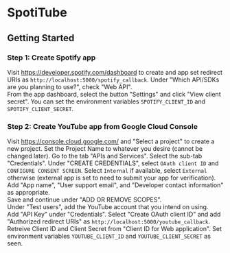 # SpotiTube

## Getting Started
### Step 1: Create Spotify app
Visit https://developer.spotify.com/dashboard to create and app set redirect URIs as ```http://localhost:5000/spotify_callback```. Under "Which API/SDKs are you planning to use?", check "Web API".\
From the app dashboard, select the button "Settings" and click "View client secret". You can set the environment variables ```SPOTIFY_CLIENT_ID``` and ```SPOTIFY_CLIENT_SECRET```.
### Step 2: Create YouTube app from Google Cloud Console
Visit https://console.cloud.google.com/ and "Select a project" to create a new project. Set the Project Name to whatever you desire (cannot be changed later). Go to the tab "APIs and Services". Select the sub-tab "Credentials". Under "CREATE CREDENTIALS", select ```OAuth client ID``` and ```CONFIGURE CONSENT SCREEN```. Select ```Internal``` if available, select ```External``` otherwise (external app is set to need to submit your app for verification).\
Add "App name", "User support email", and "Developer contact information" as appropriate.\
Save and continue under "ADD OR REMOVE SCOPES".\
Under "Test users", add the YouTube account that you intend on using.\
Add "API Key" under "Credentials". Select "Create OAuth client ID" and add "Authorized redirect URIs" as ```http://localhost:5000/youtube_callback```. Retreive Client ID and Client Secret from "Client ID for Web application". Set environment variables ```YOUTUBE_CLIENT_ID``` and ```YOUTUBE_CLIENT_SECRET``` as seen.

